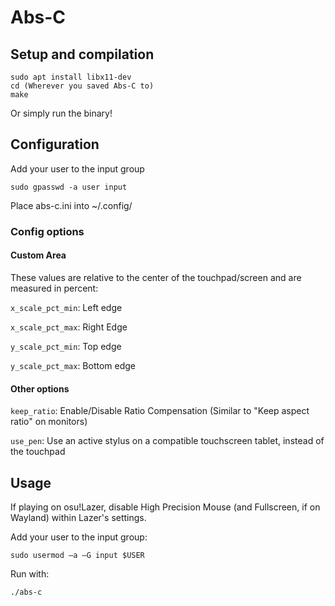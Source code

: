 # Abs-C

## Setup and compilation
```
sudo apt install libx11-dev
cd (Wherever you saved Abs-C to)
make
```
Or simply run the binary!

## Configuration

Add your user to the input group
```
sudo gpasswd -a user input
```

Place abs-c.ini into ~/.config/

### Config options

#### Custom Area
These values are relative to the center of the touchpad/screen and are measured in percent:

`x_scale_pct_min`: Left edge

`x_scale_pct_max`: Right Edge

`y_scale_pct_min`: Top edge

`y_scale_pct_max`: Bottom edge


#### Other options
`keep_ratio`: Enable/Disable Ratio Compensation (Similar to "Keep aspect ratio" on monitors)

`use_pen`: Use an active stylus on a compatible touchscreen tablet, instead of the touchpad

## Usage

If playing on osu!Lazer, disable High Precision Mouse (and Fullscreen, if on Wayland) within Lazer's settings.

Add your user to the input group:

`sudo usermod –a –G input $USER`

Run with:
```
./abs-c
```
